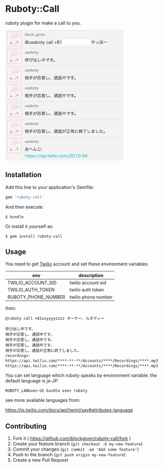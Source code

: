 # Ruboty::Call

ruboty plugin for make a call to you.

![screenshot](screenshot.png)

## Installation

Add this line to your application's Gemfile:

```ruby
gem 'ruboty-call'
```

And then execute:

    $ bundle

Or install it yourself as:

    $ gem install ruboty-call

## Usage

You need to get [Twilio](https://jp.twilio.com/) account and set these environment variables

| env                 | description         |
| ------------------- | ------------------- |
| TWILIO_ACCOUNT_SID  | twilio account sid  |
| TWILIO_AUTH_TOKEN   | twilio auth token   |
| RUBOTY_PHONE_NUMBER | twilio phone number |

then:

    @ruboty call +81xxyyyyzzzz オーケー、ルボティー

    呼び出し中です。
    相手が応答し、通話中です。
    相手が応答し、通話中です。
    相手が応答し、通話中です。
    相手が応答し、通話が正常に終了しました。
    recordings:
    https://api.twilio.com/****-**-**/Accounts/****/Recordings/****.mp3
    https://api.twilio.com/****-**-**/Accounts/****/Recordings/****.mp3

You can set language which ruboty speaks by environment variable. the default language is ja-JP.

    RUBOTY_LANG=en-US bundle exec ruboty

see more available languages from:

https://jp.twilio.com/docs/api/twiml/say#attributes-language

## Contributing

1. Fork it ( https://github.com/blockgiven/ruboty-call/fork )
2. Create your feature branch (`git checkout -b my-new-feature`)
3. Commit your changes (`git commit -am 'Add some feature'`)
4. Push to the branch (`git push origin my-new-feature`)
5. Create a new Pull Request
